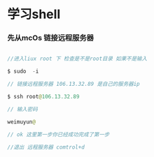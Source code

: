 # 学习shell 

### 先从mcOs 链接远程服务器 
 
```java

//进入liux root 下 检查是不是root目录 如果不是输入

$ sudo  -i

// 链接远程服务器 106.13.32.89 是自己的服务器ip

$ ssh root@106.13.32.89 

// 输入密码

weimuyun@ 

// ok 这里第一步你已经成功完成了第一步

//退出 远程服务器 comtrol+d


```

